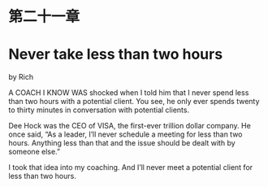 # 第二十一章

# Never take less than two hours

by Rich

A COACH I KNOW WAS shocked when I told him that I never spend less than two hours with a potential client. You see, he only ever spends twenty to thirty minutes in conversation with potential clients.

Dee Hock was the CEO of VISA, the first-ever trillion dollar company. He once said, “As a leader, I’ll never schedule a meeting for less than two hours. Anything less than that and the issue should be dealt with by someone else.”

I took that idea into my coaching. And I’ll never meet a potential client for less than two hours.
